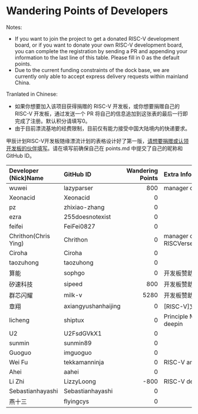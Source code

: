 # Wandering Points of Developers

Notes:
- If you want to join the project to get a donated RISC-V development board, or if you want to donate your own RISC-V development board, you can complete the registration by sending a PR and appending your information to the last line of this table. Please fill in 0 as the default points.
- Due to the current funding constraints of the dock base, we are currently only able to accept express delivery requests within mainland China.


Tranlated in Chinese:
- 如果你想要加入该项目获得捐赠的 RISC-V 开发板，或你想要捐赠自己的 RISC-V 开发板，通过发送一个 PR 将自己的信息追加到这张表的最后一行即完成了注册。默认积分请填写0。
- 由于目前漂流基地的经费限制，目前仅有能力接受中国大陆境内的快递要求。

甲辰计划RISC-V开发板随缘漂流计划的表格设计好了第一版，[请想要捐赠或认领开发板的伙伴填写](https://www.wenjuan.com/s/UZBZJvWx2p/)。请在填写前确保自己在 points.md 中提交了自己的昵称和 GitHub ID。

| Developer (Nick)Name | GitHub ID            | Wandering Points | Extra Info |
| :-------------------- | :------------------- | ---------------: | :--------- |
| wuwei | lazyparser | 800 | manager of wandering project |
| Xeonacid | Xeonacid | 0 | |
| pz | zhixiao-zhang | 0 |  |
| ezra | 255doesnotexist | 0 |  |
| feifei | FeiFei0827 | 0 |  |
| Chrithon(Chris Ying) | Chrithon | 0 | manager of RISCVerse(Minetest/Minecraft) |
| Ciroha | Ciroha | 0 | |
| taozuhong | taozuhong | 0 | |
| 算能 | sophgo | 0 | 开发板赞助厂商 |
| 矽速科技 | sipeed | 800 | 开发板赞助厂商 |
| 群芯闪耀 | milk-v | 5280 | 开发板赞助厂商 |
| 章翔 | axiangyushanhaijing | 0 | [RISC-V]文档工程主理人 |
| licheng | shiptux | 0 | Principle Mentor of J128 deepin |
| U2 | U2FsdGVkX1 | 0 | |
| sunmin | sunmin89 | 0 | |
| Guoguo | imguoguo | 0 | |
| Wei Fu | tekkamanninja | 0 | RISC-V ambassador |
| Ahei | aahei | 0 |  |
| Li Zhi | LizzyLoong | -800 | RISC-V developer |
| Sebastianhayashi | Sebastianhayashi | 0 | |
| 燕十三 | flyingcys | 0 | |

